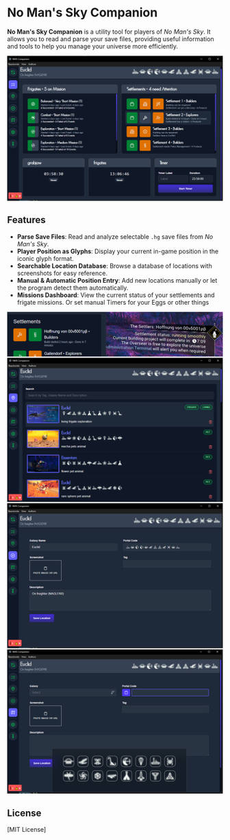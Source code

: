 # No Man's Sky Companion

**No Man's Sky Companion** is a utility tool for players of *No Man's Sky*. It allows you to read and parse your save files, providing useful information and tools to help you manage your universe more efficiently.

![Screenshot of No Man's Sky Companion](screenshots/1.PNG)

## Features

- **Parse Save Files**: Read and analyze selectable `.hg` save files from *No Man's Sky*.  
- **Player Position as Glyphs**: Display your current in-game position in the iconic glyph format.  
- **Searchable Location Database**: Browse a database of locations with screenshots for easy reference.  
- **Manual & Automatic Position Entry**: Add new locations manually or let the program detect them automatically.  
- **Missions Dashboard**: View the current status of your settlements and frigate missions. Or set manual Timers for your Eggs or other things

![Screenshot of No Man's Sky Companion](screenshots/2.PNG)
![Screenshot of No Man's Sky Companion](screenshots/3.PNG)
![Screenshot of No Man's Sky Companion](screenshots/4.PNG)
![Screenshot of No Man's Sky Companion](screenshots/5.PNG)

## License
[MIT License]  
